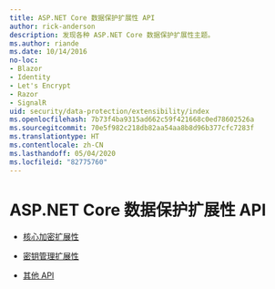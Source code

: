 ```yaml
---
title: ASP.NET Core 数据保护扩展性 API
author: rick-anderson
description: 发现各种 ASP.NET Core 数据保护扩展性主题。
ms.author: riande
ms.date: 10/14/2016
no-loc:
- Blazor
- Identity
- Let's Encrypt
- Razor
- SignalR
uid: security/data-protection/extensibility/index
ms.openlocfilehash: 7b73f4ba9315ad662c59f421668c0ed78602526a
ms.sourcegitcommit: 70e5f982c218db82aa54aa8b8d96b377cfc7283f
ms.translationtype: HT
ms.contentlocale: zh-CN
ms.lasthandoff: 05/04/2020
ms.locfileid: "82775760"
---
```

# <a name="aspnet-core-data-protection-extensibility-apis"></a>ASP.NET Core 数据保护扩展性 API

* [核心加密扩展性](xref:security/data-protection/extensibility/core-crypto)

* [密钥管理扩展性](xref:security/data-protection/extensibility/key-management)

* [其他 API](xref:security/data-protection/extensibility/misc-apis)

